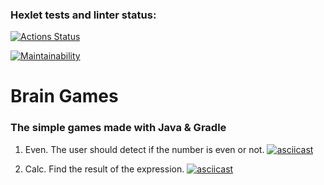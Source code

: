 ### Hexlet tests and linter status:
[![Actions Status](https://github.com/eugenenazirov/java-project-61/workflows/hexlet-check/badge.svg)](https://github.com/eugenenazirov/java-project-61/actions)

[![Maintainability](https://api.codeclimate.com/v1/badges/f80b1fb24ec3acbb7263/maintainability)](https://codeclimate.com/github/eugenenazirov/java-project-61/maintainability)

# Brain Games
### The simple games made with Java & Gradle

1. Even. The user should detect if the number is even or not.
[![asciicast](https://asciinema.org/a/oHmnGrOjEto7lALBm4hCUgLE5.svg)](https://asciinema.org/a/oHmnGrOjEto7lALBm4hCUgLE5)

2. Calc. Find the result of the expression.
[![asciicast](https://asciinema.org/a/AcVeDcT2JzjYfew2Xgm3bO5yL.svg)](https://asciinema.org/a/AcVeDcT2JzjYfew2Xgm3bO5yL)

